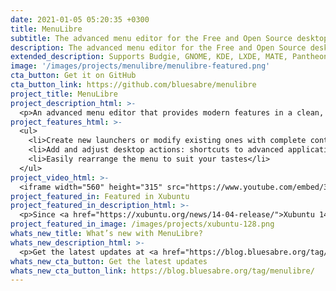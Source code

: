 ```yaml
---
date: 2021-01-05 05:20:35 +0300
title: MenuLibre
subtitle: The advanced menu editor for the Free and Open Source desktop.
description: The advanced menu editor for the Free and Open Source desktop
extended_description: Supports Budgie, GNOME, KDE, LXDE, MATE, Pantheon, Unity, and Xfce.
image: '/images/projects/menulibre/menulibre-featured.png'
cta_button: Get it on GitHub
cta_button_link: https://github.com/bluesabre/menulibre
project_title: MenuLibre
project_description_html: >-
  <p>An advanced menu editor that provides modern features in a clean, easy-to-use interface.</p>
project_features_html: >-
  <ul>
    <li>Create new launchers or modify existing ones with complete control and access to hidden settings</li>
    <li>Add and adjust desktop actions: shortcuts to advanced application features</li>
    <li>Easily rearrange the menu to suit your tastes</li>
  </ul>
project_video_html: >-
  <iframe width="560" height="315" src="https://www.youtube.com/embed/3_1UODHUTiY" title="YouTube video player" frameborder="0" allow="accelerometer; autoplay; clipboard-write; encrypted-media; gyroscope; picture-in-picture; web-share" allowfullscreen></iframe>
project_featured_in: Featured in Xubuntu
project_featured_in_description_html: >-
  <p>Since <a href="https://xubuntu.org/news/14-04-release/">Xubuntu 14.04</a> “Trusty Tahr”
project_featured_in_image: /images/projects/xubuntu-128.png
whats_new_title: What’s new with MenuLibre?
whats_new_description_html: >-
  <p>Get the latest updates at <a href="https://blog.bluesabre.org/tag/menulibre/">blog.bluesabre.org</a></p>
whats_new_cta_button: Get the latest updates
whats_new_cta_button_link: https://blog.bluesabre.org/tag/menulibre/
---
```

